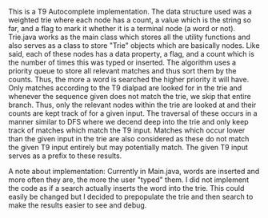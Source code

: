 This is a T9 Autocomplete implementation.
The data structure used was a weighted trie where each node has a count, a value which is the string so far, and a flag to mark it whether it is a terminal node (a word or not).
Trie.java works as the main class which stores all the utility functions and also serves as a class to store "Trie" objects which are basically nodes. Like said, each of these nodes has a data property, a flag, and
a count which is the number of times this was typed or inserted.
The algorithm uses a priority queue to store all relevant matches and thus sort them by the counts. Thus, the more a word is searched the higher priority it will have.
Only matches according to the T9 dialpad are looked for in the trie and whenever the sequence given does not match the trie, we skip that entire branch. Thus, only the relevant nodes within the trie are looked at and their counts are kept track of for a given input. The traversal of these occurs in a manner similar to DFS where we decend deep into the trie and only keep track of matches which match the T9 input. 
Matches which occur lower than the given input in the trie are also considered as these do not match the given T9 input entirely but may potentially match. The given T9 input serves as a prefix to these results.

A note about implementation:
Currently in Main.java, words are inserted and more often they are, the more the user "typed" them. I did not implement the code as if a search actually inserts the word into the trie. This could easily be changed but I decided to prepopulate the trie and then search to make the results easier to see and debug. 
